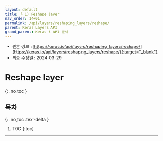 ```yaml
---
layout: default
title: └ 1) Reshape layer
nav_order: 14+01
permalink: /api/layers/reshaping_layers/reshape/
parent: Keras Layers API
grand_parent: Keras 3 API 문서
---
```


* 원본 링크 : [https://keras.io/api/layers/reshaping_layers/reshape/](https://keras.io/api/layers/reshaping_layers/reshape/){:target="_blank"}
* 최종 수정일 : 2024-03-29

# Reshape layer
{: .no_toc }

## 목차
{: .no_toc .text-delta }

1. TOC
{:toc}

---
